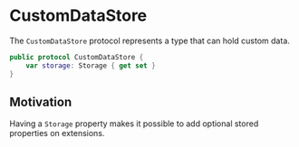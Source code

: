 # CustomDataStore

The `CustomDataStore` protocol represents a type that can hold custom data.

```swift
public protocol CustomDataStore {
    var storage: Storage { get set }
}
```

## Motivation

Having a `Storage` property makes it possible to add optional stored properties on extensions.